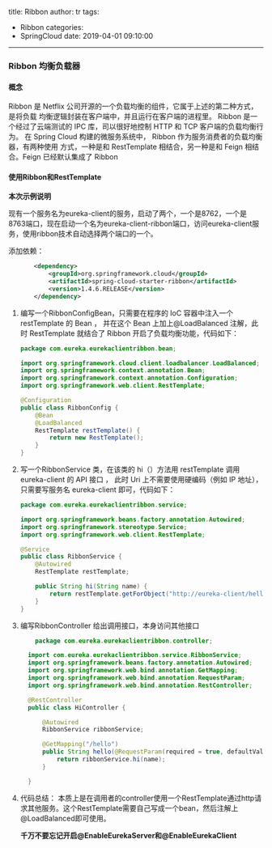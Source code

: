 title: Ribbon
author: tr
tags:
  - Ribbon
categories:
  - SpringCloud
date: 2019-04-01 09:10:00
---
### Ribbon 均衡负载器

#### 概念

Ribbon 是 Netflix 公司开源的一个负载均衡的组件，它属于上述的第二种方式，是将负载 均衡逻辑封装在客户端中，并且运行在客户端的进程里。 Ribbon 是一个经过了云端测试的 IPC 库，司以很好地控制 HTTP 和 TCP 客户端的负载均衡行为。 在 Spring Cloud 构建的微服务系统中， Ribbon 作为服务消费者的负载均衡器，有两种使用
方式，一种是和 RestTemplate 相结合，另一种是和 Feign 相结合。Feign 已经默认集成了 Ribbon

<!--more-->

#### 使用Ribbon和RestTemplate

 **本次示例说明**
 
 现有一个服务名为eureka-client的服务，启动了两个，一个是8762，一个是8763端口，现在启动一个名为eureka-client-ribbon端口，访问eureka-client服务，使用ribbon技术自动选择两个端口的一个。
 
 添加依赖：
 
 ```xml
        <dependency>
            <groupId>org.springframework.cloud</groupId>
            <artifactId>spring-cloud-starter-ribbon</artifactId>
            <version>1.4.6.RELEASE</version>
        </dependency>

```

1. 编写一个RibbonConfigBean，只需要在程序的 IoC 容器中注入一个restTemplate 的 Bean ， 并在这个 Bean 上加上@LoadBalanced 注解，此时 RestTemplate 就结合了 Ribbon 开启了负载均衡功能，代码如下：

	```java
    package com.eureka.eurekaclientribbon.bean;

    import org.springframework.cloud.client.loadbalancer.LoadBalanced;
    import org.springframework.context.annotation.Bean;
    import org.springframework.context.annotation.Configuration;
    import org.springframework.web.client.RestTemplate;

    @Configuration
    public class RibbonConfig {
        @Bean
        @LoadBalanced
        RestTemplate restTemplate() {
            return new RestTemplate();
        }
    }
   ```
2. 写一个RibbonService 类，在该类的 hi（）方法用 restTemplate 调用 eureka-client 的 API 接口 ， 此时 Uri 上不需要使用硬编码（例如 IP 地址），只需要写服务名 eureka-client 即可，代码如下：
	
    ```java
    package com.eureka.eurekaclientribbon.service;

    import org.springframework.beans.factory.annotation.Autowired;
    import org.springframework.stereotype.Service;
    import org.springframework.web.client.RestTemplate;

    @Service
    public class RibbonService {
        @Autowired
        RestTemplate restTemplate;

        public String hi(String name) {
            return restTemplate.getForObject("http://eureka-client/hello?name=" + name, String.class);
        }
    }

    ```
3. 编写RibbonController 给出调用接口，本身访问其他接口
	
    ```java
    	package com.eureka.eurekaclientribbon.controller;

      import com.eureka.eurekaclientribbon.service.RibbonService;
      import org.springframework.beans.factory.annotation.Autowired;
      import org.springframework.web.bind.annotation.GetMapping;
      import org.springframework.web.bind.annotation.RequestParam;
      import org.springframework.web.bind.annotation.RestController;

      @RestController
      public class HiController {

          @Autowired
          RibbonService ribbonService;

          @GetMapping("/hello")
          public String hello(@RequestParam(required = true, defaultValue = "tr") String name) {
              return ribbonService.hi(name);
          }

      }

    ```
4. 代码总结：
	本质上是在调用者的controller使用一个RestTemplate通过http请求其他服务。这个RestTemplate需要自己写成一个bean，然后注解上@LoadBalanced即可使用。
    
    **千万不要忘记开启@EnableEurekaServer和@EnableEurekaClient**